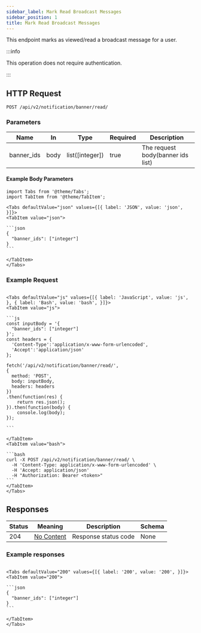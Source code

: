 ```yaml
---
sidebar_label: Mark Read Broadcast Messages
sidebar_position: 1
title: Mark Read Broadcast Messages
---
```


This endpoint marks as viewed/read a broadcast message for a user.

:::info

This operation does not require authentication.

:::

## HTTP Request

`POST /api/v2/notification/banner/read/`

### Parameters

| Name       | In   | Type            | Required | Description                       |
|------------|------|-----------------|----------|-----------------------------------|
| banner_ids | body | list([integer]) | true     | The request body(banner ids list) |

#### Example Body Parameters

````mdx-code-block
import Tabs from '@theme/Tabs';
import TabItem from '@theme/TabItem';

<Tabs defaultValue="json" values={[{ label: 'JSON', value: 'json', }]}>
<TabItem value="json">

```json
{
  "banner_ids": ["integer"]
}
```

</TabItem>
</Tabs>
````

### Example Request

````mdx-code-block

<Tabs defaultValue="js" values={[{ label: 'JavaScript', value: 'js', }, { label: 'Bash', value: 'bash', }]}>
<TabItem value="js">

```js
const inputBody = '{
  "banner_ids": ["integer"]
}';
const headers = {
  'Content-Type':'application/x-www-form-urlencoded',
  'Accept':'application/json'
};

fetch('/api/v2/notification/banner/read/',
{
  method: 'POST',
  body: inputBody,
  headers: headers
})
.then(function(res) {
    return res.json();
}).then(function(body) {
    console.log(body);
});

```

</TabItem>
<TabItem value="bash">

```bash
curl -X POST /api/v2/notification/banner/read/ \
  -H 'Content-Type: application/x-www-form-urlencoded' \
  -H 'Accept: application/json'
  -H "Authorization: Bearer <token>"
```
</TabItem>
</Tabs>
````

## Responses

|Status|Meaning|Description|Schema|
|---|---|---|---|
|204|[No Content](https://tools.ietf.org/html/rfc7231#section-6.3.5)|Response status code|None|

### Example responses


````mdx-code-block

<Tabs defaultValue="200" values={[{ label: '200', value: '200', }]}>
<TabItem value="200">

```json
{
  "banner_ids": ["integer"]
}
```

</TabItem>
</Tabs>
````




